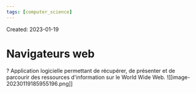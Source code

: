```yaml
---
tags: [computer_science] 
---
```

Created: 2023-01-19

# Navigateurs web
?
Application logicielle permettant de récupérer, de présenter et de parcourir des ressources d'information sur le World Wide Web. ![[image-20230119185955196.png]]
<!--SR:!2023-02-08,3,250-->

